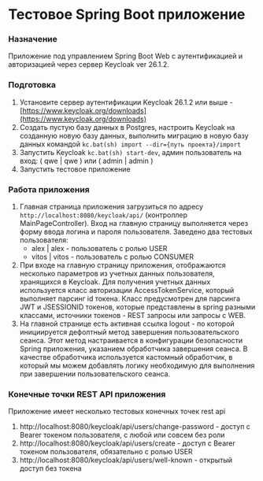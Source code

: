 # Тестовое Spring Boot приложение

### Назначение
Приложение под управлением Spring Boot Web с аутентификацией и авторизацией через сервер Keycloak ver 26.1.2.

### Подготовка
1. Установите сервер аутентификации Keycloak 26.1.2 или выше - [https://www.keycloak.org/downloads](https://www.keycloak.org/downloads) 
2. Создать пустую базу данных в Postgres, настроить Keycloak на созданную новую базу данных, выполнить миграцию в новую базу данных командой `kc.bat(sh) import --dir={путь проекта}/import`
3. Запустить Keycloak `kc.bat(sh) start-dev`, админ пользователь на вход: ( qwe | qwe ) или ( admin | admin )
4. Запустить тестовое приложение

### Работа приложения
1. Главная страница приложения загрузиться по адресу `http://localhost:8080/keycloak/api/` (контроллер MainPageController). Вход на главную страницу выполняется через форму ввода логина и пароля пользователя. Заведено два тестовых пользователя:
    - alex | alex - пользователь с ролью USER
    - vitos | vitos - пользователь с ролью CONSUMER 
2. При входе на главную страницу приложения, отображаются несколько параметров из учетных данных пользователя, хранящихся в Keycloak. Для получения учетных данных используется класс авторизации AccessTokenService, который выполняет парсинг id токена. Класс предусмотрен для парсинга JWT и JSESSIONID токенов, которые представлены в spring разными классами, источники токенов - REST запросы или запросы с WEB.
3. На главной странице есть активная ссылка logout - по которой инициируется дефолтный метод завершения пользовательского сеанса. Этот метод настраивается в конфигурации безопасности Spring приложения, указанием обработчика завершения сеанса. В качестве обработчика используется кастомный обработчик, в который мы можем добавлять логику необходимую для выполнения при завершении пользовательского сеанса.

### Конечные точки REST API приложения

Приложение имеет несколько тестовых конечных точек rest api
1. http://localhost:8080/keycloak/api/users/change-password - доступ с Bearer токеном пользователя, с любой или совсем без роли
2. http://localhost:8080/keycloak/api/users/create - доступ с Bearer токеном пользователя, обязательно с ролью USER
3. http://localhost:8080/keycloak/api/users/well-known - открытый доступ без токена






